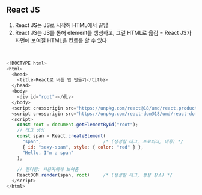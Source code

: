 ## React JS
1. React JS는 JS로 시작해 HTML에서 끝남
2. React JS는 JS를 통해 element를 생성하고, 그걸 HTML로 옮김
   = React JS가 화면에 보여질 HTML을 컨트롤 할 수 있다

<br>

```js
<!DOCTYPE html>
<html>
  <head>
    <title>React로 버튼 앱 만들기</title>
  </head>
  <body>
    <div id="root"></div>
  </body>
  <script crossorigin src="https://unpkg.com/react@18/umd/react.production.min.js"></script>
  <script crossorigin src="https://unpkg.com/react-dom@18/umd/react-dom.production.min.js"></script>
  <script>
    const root = document.getElementById("root");
    // 태그 생성
    const span = React.createElement(
      "span",                       /* (생성할 태그, 프로퍼티, 내용) */
      { id: "sexy-span", style: { color: "red" } },
      "Hello, I'm a span"
    );
    
    // 렌더링: 사용자에게 보여줌
    ReactDOM.render(span, root)     /* (생성할 태그, 생성 장소) */
  </script>
</html>
```
